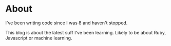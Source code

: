 # About

I've been writing code since I was 8 and haven't stopped.

This blog is about the latest suff I've been learning.  Likely to be about Ruby, Javascript or machine learning.